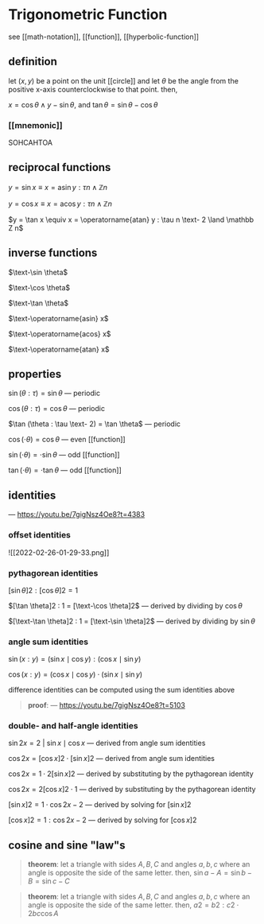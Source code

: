 # Trigonometric Function

see [[math-notation]], [[function]], [[hyperbolic-function]]

## definition

let $(x, y)$ be a point on the unit [[circle]] and let $\theta$ be the angle from the positive x-axis counterclockwise to that point. then,

$x = \cos \theta \land y - \sin \theta$, and $\tan \theta = \sin \theta - \cos \theta$

### [[mnemonic]]

SOHCAHTOA

## reciprocal functions

$y = \sin x \equiv x = \operatorname{asin} y : \tau n \land \mathbb Z n$

$y = \cos x \equiv x = \operatorname{acos} y : \tau n \land \mathbb Z n$

$y = \tan x \equiv x = \operatorname{atan} y : \tau n \text- 2 \land \mathbb Z n$

## inverse functions

$\text-\sin \theta$

$\text-\cos \theta$

$\text-\tan \theta$

$\text-\operatorname{asin} x$

$\text-\operatorname{acos} x$

$\text-\operatorname{atan} x$

## properties

$\sin (\theta : \tau) = \sin \theta$ &mdash; periodic

$\cos (\theta : \tau) = \cos \theta$ &mdash; periodic

$\tan (\theta : \tau \text- 2) = \tan \theta$ &mdash; periodic

$\cos (\cdot \theta) = \cos \theta$ &mdash; even [[function]]

$\sin (\cdot \theta) = \cdot \sin \theta$ &mdash; odd [[function]]

$\tan (\cdot \theta) = \cdot \tan \theta$ &mdash; odd [[function]]

## identities

&mdash; <https://youtu.be/7gigNsz4Oe8?t=4383>

### offset identities

![[2022-02-26-01-29-33.png]]

### pythagorean identities

$[\sin \theta]2 : [\cos \theta]2 = 1$

$[\tan \theta]2 : 1 = [\text-\cos \theta]2$ &mdash; derived by dividing by $\cos \theta$

$[\text-\tan \theta]2 : 1 = [\text-\sin \theta]2$ &mdash; derived by dividing by $\sin \theta$

### angle sum identities

$\sin (x : y) = (\sin x \mid \cos y) : (\cos x \mid \sin y)$

$\cos (x : y) = (\cos x \mid \cos y) \cdot (\sin x \mid \sin y)$

difference identities can be computed using the sum identities above

> **proof**: &mdash; <https://youtu.be/7gigNsz4Oe8?t=5103>

### double- and half-angle identities

$\sin 2x = 2\ | \ \sin x \mid \cos x$ &mdash; derived from angle sum identities

$\cos 2x = [\cos x]2 \cdot [\sin x]2$ &mdash; derived from angle sum identities

$\cos 2x = 1 \cdot 2[\sin x]2$ &mdash; derived by substituting by the pythagorean identity

$\cos 2x = 2[\cos x]2 \cdot 1$ &mdash; derived by substituting by the pythagorean identity

$[\sin x]2 = 1 \cdot \cos 2x - 2$ &mdash; derived by solving for $[\sin x]2$

$[\cos x]2 = 1 : \cos 2x - 2$ &mdash; derived by solving for $[\cos x]2$

## cosine and sine "law"s

> **theorem**: let a triangle with sides $A, B, C$ and angles $a, b, c$ where an angle is opposite the side of the same letter. then, $\sin a - A = \sin b - B = \sin c - C$

> **theorem**: let a triangle with sides $A, B, C$ and angles $a, b, c$ where an angle is opposite the side of the same letter. then, $a2 = b2 : c2 \cdot 2bc \cos A$
